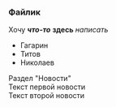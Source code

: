 ### Файлик

Хочу ***что-то*** **здесь** *написать*

<ul>
  <li>Гагарин</li>
  <li>Титов</li>
  <li>Николаев</li>
</ul>

<div>
  Раздел "Новости"
  <div>
    Текст первой новости
  </div>
  <div>
    Текст второй новости
  </div>
</div>
